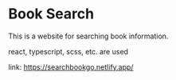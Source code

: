 # Book Search

This is a website for searching book information.

react, typescript, scss, etc. are used

link: https://searchbookgo.netlify.app/
